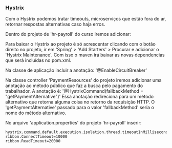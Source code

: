 ### Hystrix
Com o Hystrix podemos tratar timeouts, microserviços que estão fora do ar, retornar respostas alternativas caso haja erros.

Dentro do projeto de 'hr-payroll' do curso iremos adicionar:

Para baixar o Hystrix ao projeto é só acrescentar clicando com o botão direito no projeto, ir em 'Spring' > 'Add Starters' > Procurar e adicionar o 'Hystrix Maintenance'.
Com isso o maven irá baixar as novas dependencias que será incluídas no pom.xml.

Na classe de aplicação incluir a anotação: '@EnableCircuitBreaker'

Na classe controller 'PaymentResources' do projeto iremos adicionar uma anotação ao método público que faz a busca pelo pagamento do trabalhador.
A anotação é: '@HystrixCommand(fallbackMethod = "getPaymentAlternative")'
Essa anotação redireciona para um método alternativo que retorna alguma coisa no retorno da requisição HTTP.
O 'getPaymentAlternative' passado para o valor 'fallbackMethod' seria o nome do método alternativo.


No arquivo 'application.properties' do projeto 'hr-payroll' inserir:
```
hystrix.command.default.execution.isolation.thread.timeoutInMilliseconds=60000
ribbon.ConnectTimeout=10000
ribbon.ReadTimeout=20000
```